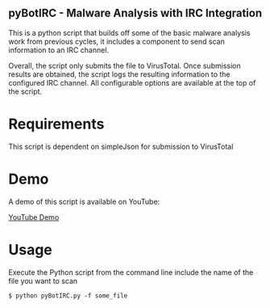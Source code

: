 ## pyBotIRC - Malware Analysis with IRC Integration

This is a python script that builds off some of the basic malware analysis work from previous cycles, it includes a component to send scan information to an IRC channel.

Overall, the script only submits the file to VirusTotal.  Once submission results are obtained, the script logs the resulting information to the configured IRC channel.  All configurable options are available at the top of the script.

# Requirements

This script is dependent on simpleJson for submission to VirusTotal

# Demo

A demo of this script is available on YouTube:

[YouTube Demo](https://youtu.be/8cYKfD-d9EY)

# Usage

Execute the Python script from the command line include the name of the file you want to scan

`
	$ python pyBotIRC.py -f some_file
`